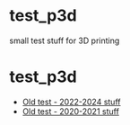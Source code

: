 # test_p3d
small test stuff for 3D printing


# test_p3d
- [Old test - 2022-2024 stuff](https://github.com/ayaromenok/p3dTest_2022x2024)
- [Old test - 2020-2021 stuff](https://github.com/ayaromenok/p3dTest_2020x2021)